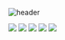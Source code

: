 ![header](https://capsule-render.vercel.app/api?type=wave&color=auto&height=300&section=header&text=ella%20github&fontSize=90)

<img src="https://img.shields.io/badge/Github-181717?style=flat-square&logo=Github&logoColor=white"/> <img src="https://img.shields.io/badge/Python-3776AB?style=flat-square&logo=Python&logoColor=white"/> <img src="https://img.shields.io/badge/javascript-F7DF1E?style=flat-square&logo=javascript&logoColor=white"/> <img src="https://img.shields.io/badge/cplusplus-00599C?style=flat-square&logo=cplusplus&logoColor=white"/> <img src="https://img.shields.io/badge/amazonaws-232F3E?style=flat-square&logo=amazonaws&logoColor=FF9900"/>
